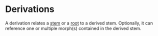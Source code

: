 # Derivations
A derivation relates a [stem](../stems) or a [root](../morphs) to a derived stem.
Optionally, it can reference one or multiple morph(s) contained in the derived stem.
